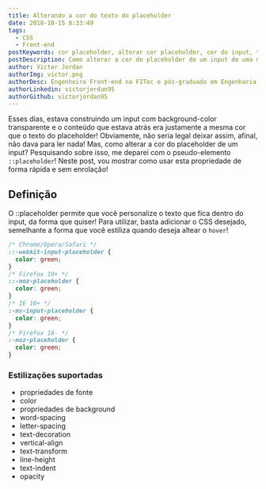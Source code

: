```yaml
---
title: Alterando a cor do texto do placeholder
date: 2018-10-15 8:33:49
tags:
  - CSS
  - Front-end
postKeywords: cor placeholder, alterar cor placeholder, cor do input, texto input, como alterar css placeholder, css placeholder
postDescription: Como alterar a cor do placeholder de um input de uma maneira fácil e rápida!
author: Victor Jordan
authorImg: victor.png
authorDesc: Engenheiro Front-end na FITec e pós-graduado em Engenharia de Software pela PUC-MG e formado em Banco de Dados pela Fatec, apaixonado por usabilidade, performance e UX!
authorLinkedin: victorjordan95
authorGithub: victorjordan95
---
```


Esses dias, estava construindo um input com background-color transparente e o conteúdo que estava atrás era justamente a mesma cor que o texto do placeholder! Obviamente, não seria legal deixar assim, afinal, não dava para ler nada! Mas, como alterar a cor do placeholder de um input? Pesquisando sobre isso, me deparei com o pseudo-elemento `::placeholder`! Neste post, vou mostrar como usar esta propriedade de forma rápida e sem enrolação!

<!-- more -->

## Definição

O ::placeholder permite que você personalize o texto que fica dentro do input, da forma que quiser! Para utilizar, basta adicionar o CSS desejado, semelhante a forma que você estiliza quando deseja altear o `hover`!

```css
/* Chrome/Opera/Safari */
::-webkit-input-placeholder {
  color: green;
}
/* Firefox 19+ */
::-moz-placeholder {
  color: green;
}
/* IE 10+ */
:-ms-input-placeholder {
  color: green;
}
/* Firefox 18- */
:-moz-placeholder {
  color: green;
}
```

### Estilizações suportadas

- propriedades de fonte
- color
- propriedades de background
- word-spacing
- letter-spacing
- text-decoration
- vertical-align
- text-transform
- line-height
- text-indent
- opacity
